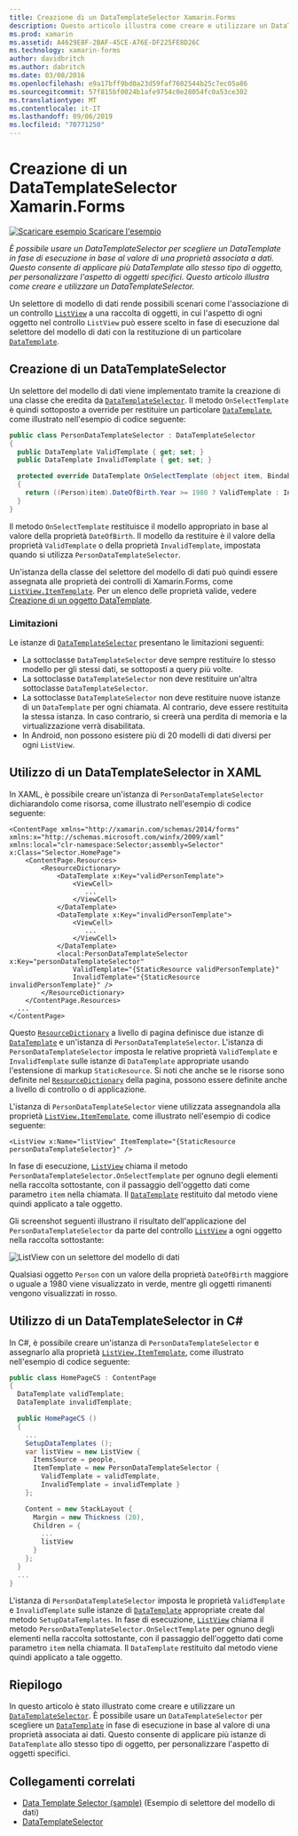 ```yaml
---
title: Creazione di un DataTemplateSelector Xamarin.Forms
description: Questo articolo illustra come creare e utilizzare un DataTemplateSelector, che consente di scegliere un DataTemplate in fase di esecuzione in base al valore di una proprietà associata a dati.
ms.prod: xamarin
ms.assetid: A4629E8F-2BAF-45CE-A76E-DF225FE8D26C
ms.technology: xamarin-forms
author: davidbritch
ms.author: dabritch
ms.date: 03/08/2016
ms.openlocfilehash: e9a17bff9bd0a23d59faf7602544b25c7ec05a86
ms.sourcegitcommit: 57f815bf0024b1afe9754c0e28054fc0a53ce302
ms.translationtype: MT
ms.contentlocale: it-IT
ms.lasthandoff: 09/06/2019
ms.locfileid: "70771250"
---
```

# <a name="creating-a-xamarinforms-datatemplateselector"></a>Creazione di un DataTemplateSelector Xamarin.Forms

[![Scaricare esempio](~/media/shared/download.png) Scaricare l'esempio](https://docs.microsoft.com/samples/xamarin/xamarin-forms-samples/templates-datatemplateselector)

_È possibile usare un DataTemplateSelector per scegliere un DataTemplate in fase di esecuzione in base al valore di una proprietà associata a dati. Questo consente di applicare più DataTemplate allo stesso tipo di oggetto, per personalizzare l'aspetto di oggetti specifici. Questo articolo illustra come creare e utilizzare un DataTemplateSelector._

Un selettore di modello di dati rende possibili scenari come l'associazione di un controllo [`ListView`](xref:Xamarin.Forms.ListView) a una raccolta di oggetti, in cui l'aspetto di ogni oggetto nel controllo `ListView` può essere scelto in fase di esecuzione dal selettore del modello di dati con la restituzione di un particolare [`DataTemplate`](xref:Xamarin.Forms.DataTemplate).

## <a name="creating-a-datatemplateselector"></a>Creazione di un DataTemplateSelector

Un selettore del modello di dati viene implementato tramite la creazione di una classe che eredita da [`DataTemplateSelector`](xref:Xamarin.Forms.DataTemplateSelector). Il metodo `OnSelectTemplate` è quindi sottoposto a override per restituire un particolare [`DataTemplate`](xref:Xamarin.Forms.DataTemplate), come illustrato nell'esempio di codice seguente:

```csharp
public class PersonDataTemplateSelector : DataTemplateSelector
{
  public DataTemplate ValidTemplate { get; set; }
  public DataTemplate InvalidTemplate { get; set; }

  protected override DataTemplate OnSelectTemplate (object item, BindableObject container)
  {
    return ((Person)item).DateOfBirth.Year >= 1980 ? ValidTemplate : InvalidTemplate;
  }
}
```

Il metodo `OnSelectTemplate` restituisce il modello appropriato in base al valore della proprietà `DateOfBirth`. Il modello da restituire è il valore della proprietà `ValidTemplate` o della proprietà `InvalidTemplate`, impostata quando si utilizza `PersonDataTemplateSelector`.

Un'istanza della classe del selettore del modello di dati può quindi essere assegnata alle proprietà dei controlli di Xamarin.Forms, come [`ListView.ItemTemplate`](xref:Xamarin.Forms.ItemsView`1). Per un elenco delle proprietà valide, vedere [Creazione di un oggetto DataTemplate](~/xamarin-forms/app-fundamentals/templates/data-templates/creating.md).

### <a name="limitations"></a>Limitazioni

Le istanze di [`DataTemplateSelector`](xref:Xamarin.Forms.DataTemplateSelector) presentano le limitazioni seguenti:

- La sottoclasse `DataTemplateSelector` deve sempre restituire lo stesso modello per gli stessi dati, se sottoposti a query più volte.
- La sottoclasse `DataTemplateSelector` non deve restituire un'altra sottoclasse `DataTemplateSelector`.
- La sottoclasse `DataTemplateSelector` non deve restituire nuove istanze di un `DataTemplate` per ogni chiamata. Al contrario, deve essere restituita la stessa istanza. In caso contrario, si creerà una perdita di memoria e la virtualizzazione verrà disabilitata.
- In Android, non possono esistere più di 20 modelli di dati diversi per ogni `ListView`.

## <a name="consuming-a-datatemplateselector-in-xaml"></a>Utilizzo di un DataTemplateSelector in XAML

In XAML, è possibile creare un'istanza di `PersonDataTemplateSelector` dichiarandolo come risorsa, come illustrato nell'esempio di codice seguente:

```xaml
<ContentPage xmlns="http://xamarin.com/schemas/2014/forms" xmlns:x="http://schemas.microsoft.com/winfx/2009/xaml" xmlns:local="clr-namespace:Selector;assembly=Selector" x:Class="Selector.HomePage">
    <ContentPage.Resources>
        <ResourceDictionary>
            <DataTemplate x:Key="validPersonTemplate">
                <ViewCell>
                   ...
                </ViewCell>
            </DataTemplate>
            <DataTemplate x:Key="invalidPersonTemplate">
                <ViewCell>
                   ...
                </ViewCell>
            </DataTemplate>
            <local:PersonDataTemplateSelector x:Key="personDataTemplateSelector"
                ValidTemplate="{StaticResource validPersonTemplate}"
                InvalidTemplate="{StaticResource invalidPersonTemplate}" />
        </ResourceDictionary>
    </ContentPage.Resources>
  ...
</ContentPage>
```

Questo [`ResourceDictionary`](xref:Xamarin.Forms.ResourceDictionary) a livello di pagina definisce due istanze di [`DataTemplate`](xref:Xamarin.Forms.DataTemplate) e un'istanza di `PersonDataTemplateSelector`. L'istanza di `PersonDataTemplateSelector` imposta le relative proprietà `ValidTemplate` e `InvalidTemplate` sulle istanze di `DataTemplate` appropriate usando l'estensione di markup `StaticResource`. Si noti che anche se le risorse sono definite nel [`ResourceDictionary`](xref:Xamarin.Forms.ResourceDictionary) della pagina, possono essere definite anche a livello di controllo o di applicazione.

L'istanza di `PersonDataTemplateSelector` viene utilizzata assegnandola alla proprietà [`ListView.ItemTemplate`](xref:Xamarin.Forms.ItemsView`1), come illustrato nell'esempio di codice seguente:

```xaml
<ListView x:Name="listView" ItemTemplate="{StaticResource personDataTemplateSelector}" />
```

In fase di esecuzione, [`ListView`](xref:Xamarin.Forms.ListView) chiama il metodo `PersonDataTemplateSelector.OnSelectTemplate` per ognuno degli elementi nella raccolta sottostante, con il passaggio dell'oggetto dati come parametro `item` nella chiamata. Il [`DataTemplate`](xref:Xamarin.Forms.DataTemplate) restituito dal metodo viene quindi applicato a tale oggetto.

Gli screenshot seguenti illustrano il risultato dell'applicazione del `PersonDataTemplateSelector` da parte del controllo [`ListView`](xref:Xamarin.Forms.ListView) a ogni oggetto nella raccolta sottostante:

![](selector-images/data-template-selector.png "ListView con un selettore del modello di dati")

Qualsiasi oggetto `Person` con un valore della proprietà `DateOfBirth` maggiore o uguale a 1980 viene visualizzato in verde, mentre gli oggetti rimanenti vengono visualizzati in rosso.

## <a name="consuming-a-datatemplateselector-in-cnum"></a>Utilizzo di un DataTemplateSelector in C&num;

In C#, è possibile creare un'istanza di `PersonDataTemplateSelector` e assegnarlo alla proprietà [`ListView.ItemTemplate`](xref:Xamarin.Forms.ItemsView`1), come illustrato nell'esempio di codice seguente:

```csharp
public class HomePageCS : ContentPage
{
  DataTemplate validTemplate;
  DataTemplate invalidTemplate;

  public HomePageCS ()
  {
    ...
    SetupDataTemplates ();
    var listView = new ListView {
      ItemsSource = people,
      ItemTemplate = new PersonDataTemplateSelector {
        ValidTemplate = validTemplate,
        InvalidTemplate = invalidTemplate }
    };

    Content = new StackLayout {
      Margin = new Thickness (20),
      Children = {
        ...
        listView
      }
    };
  }
  ...  
}
```

L'istanza di `PersonDataTemplateSelector` imposta le proprietà `ValidTemplate` e `InvalidTemplate` sulle istanze di [`DataTemplate`](xref:Xamarin.Forms.DataTemplate) appropriate create dal metodo `SetupDataTemplates`. In fase di esecuzione, [`ListView`](xref:Xamarin.Forms.ListView) chiama il metodo `PersonDataTemplateSelector.OnSelectTemplate` per ognuno degli elementi nella raccolta sottostante, con il passaggio dell'oggetto dati come parametro `item` nella chiamata. Il `DataTemplate` restituito dal metodo viene quindi applicato a tale oggetto.

## <a name="summary"></a>Riepilogo

In questo articolo è stato illustrato come creare e utilizzare un [`DataTemplateSelector`](xref:Xamarin.Forms.DataTemplateSelector). È possibile usare un `DataTemplateSelector` per scegliere un [`DataTemplate`](xref:Xamarin.Forms.DataTemplate) in fase di esecuzione in base al valore di una proprietà associata ai dati. Questo consente di applicare più istanze di `DataTemplate` allo stesso tipo di oggetto, per personalizzare l'aspetto di oggetti specifici.

## <a name="related-links"></a>Collegamenti correlati

- [Data Template Selector (sample)](https://docs.microsoft.com/samples/xamarin/xamarin-forms-samples/templates-datatemplateselector) (Esempio di selettore del modello di dati)
- [DataTemplateSelector](xref:Xamarin.Forms.DataTemplateSelector)
